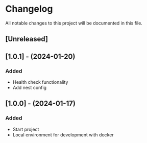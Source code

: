 # Changelog

All notable changes to this project will be documented in this file.

## [Unreleased]


## [1.0.1] - (2024-01-20)

### Added
- Health check functionality
- Add nest config

## [1.0.0] - (2024-01-17)

### Added
- Start project
- Local environment for development with docker